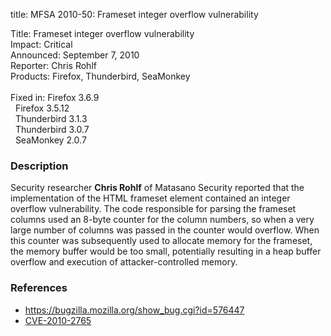title: MFSA 2010-50: Frameset integer overflow vulnerability

<p>
<span class="label">Title:</span>      Frameset integer overflow vulnerability<br/>
<span class="label">Impact:</span>     Critical<br/>
<span class="label">Announced:</span>  September 7, 2010<br/>
<span class="label">Reporter:</span>   Chris Rohlf<br/>
<span class="label">Products:</span>   Firefox, Thunderbird, SeaMonkey<br/>
<br/>
<span class="label">Fixed in:</span>   Firefox 3.6.9<br/>
<span class="label">&#160;</span>      Firefox 3.5.12<br/>
<span class="label">&#160;</span>      Thunderbird 3.1.3<br/>
<span class="label">&#160;</span>      Thunderbird 3.0.7<br/>
<span class="label">&#160;</span>      SeaMonkey 2.0.7<br/>
</p>


<h3>Description</h3>

<p>Security researcher <strong>Chris Rohlf</strong> of Matasano
Security reported that the implementation of the HTML frameset element
contained an integer overflow vulnerability.  The code responsible for
parsing the frameset columns used an 8-byte counter for the column
numbers, so when a very large number of columns was passed in the
counter would overflow.  When this counter was subsequently used to
allocate memory for the frameset, the memory buffer would be too
small, potentially resulting in a heap buffer overflow and execution
of attacker-controlled memory.</p>

<h3>References</h3>

<ul>
  <li><a href="https://bugzilla.mozilla.org/show_bug.cgi?id=576447">https://bugzilla.mozilla.org/show_bug.cgi?id=576447</a></li>
  <li><a class="ex-ref" href="http://cve.mitre.org/cgi-bin/cvename.cgi?name=CVE-2010-2765">CVE-2010-2765</a></li>
</ul>




